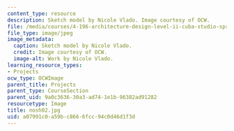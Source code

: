 ```yaml
---
content_type: resource
description: Sketch model by Nicole Vlado. Image courtesy of OCW.
file: /media/courses/4-196-architecture-design-level-ii-cuba-studio-spring-2004/a07991c0a59bc8666fcc94c0d46d1f3d_nosh02.jpg
file_type: image/jpeg
image_metadata:
  caption: Sketch model by Nicole Vlado.
  credit: Image courtesy of OCW.
  image-alt: Work by Nicole Vlado.
learning_resource_types:
- Projects
ocw_type: OCWImage
parent_title: Projects
parent_type: CourseSection
parent_uid: 9a0c3636-30a3-ad74-1e1b-96382ad91282
resourcetype: Image
title: nosh02.jpg
uid: a07991c0-a59b-c866-6fcc-94c0d46d1f3d
---
```

